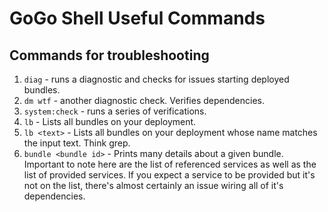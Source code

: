 # GoGo Shell Useful Commands

## Commands for troubleshooting

1. `diag`   - runs a diagnostic and checks for issues starting deployed bundles.
2. `dm wtf` - another diagnostic check.  Verifies dependencies.
3. `system:check` - runs a series of verifications.
4. `lb` - Lists all bundles on your deployment.
5. `lb <text>` - Lists all bundles on your deployment whose name matches the input text.  Think grep.
6. `bundle <bundle id>` - Prints many details about a given bundle.  Important to note here are the list of referenced services as well as the list of provided services. If you expect a service to be provided but it's not on the list, there's almost certainly an issue wiring all of it's dependencies.
